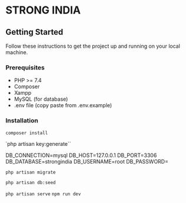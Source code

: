 # STRONG INDIA

## Getting Started

Follow these instructions to get the project up and running on your local machine.

### Prerequisites

-   PHP >= 7.4
-   Composer
-   Xampp
-   MySQL (for database)
-   .env file (copy paste from .env.example)

### Installation

`composer install`

`php artisan key:generate``

DB_CONNECTION=mysql
DB_HOST=127.0.0.1
DB_PORT=3306
DB_DATABASE=strongindia
DB_USERNAME=root
DB_PASSWORD=

`php artisan migrate`

`php artisan db:seed`

`php artisan serve`
`npm run dev`
